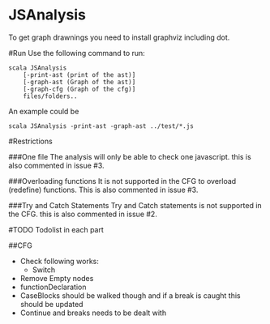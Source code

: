 JSAnalysis
==========

To get graph drawnings you need to install graphviz including dot.

#Run
Use the following command to run:

	scala JSAnalysis
		[-print-ast (print of the ast)]
		[-graph-ast (Graph of the ast)]
		[-graph-cfg (Graph of the cfg)]
		files/folders..

An example could be
	
	scala JSAnalysis -print-ast -graph-ast ../test/*.js

#Restrictions

###One file
The analysis will only be able to check one javascript. this is also commented in issue #3.

###Overloading functions
It is not supported in the CFG to overload (redefine) functions. This is also commented in issue #3.

###Try and Catch Statements
Try and Catch statements is not supported in the CFG. this is also commented in issue #2.


#TODO
Todolist in each part

##CFG
* Check following works:
	* Switch
* Remove Empty nodes
* functionDeclaration
* CaseBlocks should be walked though and if a break is caught this should be updated
* Continue and breaks needs to be dealt with
